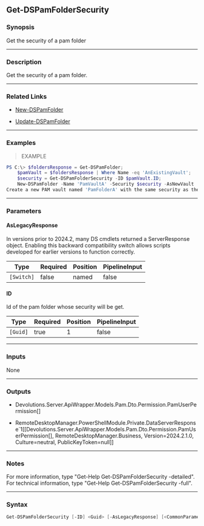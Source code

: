 Get-DSPamFolderSecurity
-----------------------

### Synopsis
Get the security of a pam folder

---

### Description

Get the security of a pam folder.

---

### Related Links
* [New-DSPamFolder](New-DSPamFolder)

* [Update-DSPamFolder](Update-DSPamFolder)

---

### Examples
> EXAMPLE

```PowerShell
PS C:\> $foldersResponse = Get-DSPamFolder;
    $pamVault = $foldersResponse | Where Name -eq 'AnExistingVault';
    $security = Get-DSPamFolderSecurity -ID $pamVault.ID;
    New-DSPamFolder -Name 'PamVaultA' -Security $security -AsNewVault
Create a new PAM vault named 'PamFolderA' with the same security as the PAM vault named 'AnExistingVault'
```

---

### Parameters
#### **AsLegacyResponse**
In versions prior to 2024.2, many DS cmdlets returned a ServerResponse object. Enabling this backward compatibility switch allows scripts developed for earlier versions to function correctly.

|Type      |Required|Position|PipelineInput|
|----------|--------|--------|-------------|
|`[Switch]`|false   |named   |false        |

#### **ID**
Id of the pam folder whose security will be get.

|Type    |Required|Position|PipelineInput|
|--------|--------|--------|-------------|
|`[Guid]`|true    |1       |false        |

---

### Inputs
None

---

### Outputs
* Devolutions.Server.ApiWrapper.Models.Pam.Dto.Permission.PamUserPermission[]

* RemoteDesktopManager.PowerShellModule.Private.DataServerResponse`1[[Devolutions.Server.ApiWrapper.Models.Pam.Dto.Permission.PamUserPermission[], RemoteDesktopManager.Business, Version=2024.2.1.0, Culture=neutral, PublicKeyToken=null]]

---

### Notes
For more information, type "Get-Help Get-DSPamFolderSecurity -detailed". For technical information, type "Get-Help Get-DSPamFolderSecurity -full".

---

### Syntax
```PowerShell
Get-DSPamFolderSecurity [-ID] <Guid> [-AsLegacyResponse] [<CommonParameters>]
```
